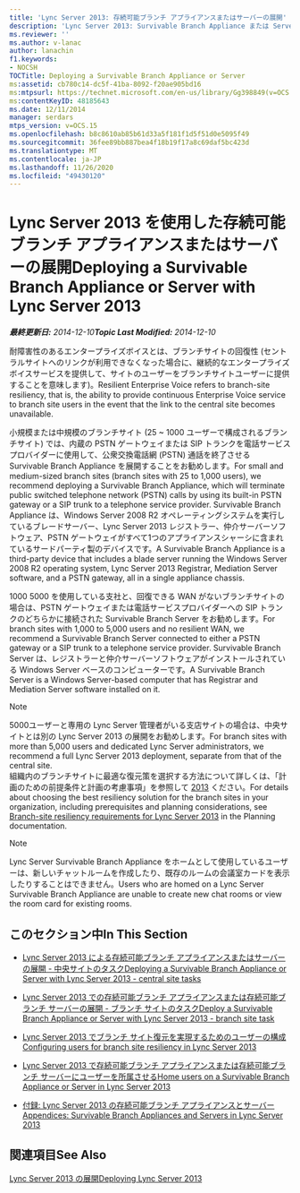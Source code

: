 ```yaml
---
title: 'Lync Server 2013: 存続可能ブランチ アプライアンスまたはサーバーの展開'
description: 'Lync Server 2013: Survivable Branch Appliance または Server を展開しています。'
ms.reviewer: ''
ms.author: v-lanac
author: lanachin
f1.keywords:
- NOCSH
TOCTitle: Deploying a Survivable Branch Appliance or Server
ms:assetid: cb780c14-dc5f-41ba-8092-f20ae905bd16
ms:mtpsurl: https://technet.microsoft.com/en-us/library/Gg398849(v=OCS.15)
ms:contentKeyID: 48185643
ms.date: 12/11/2014
manager: serdars
mtps_version: v=OCS.15
ms.openlocfilehash: b8c8610ab85b61d33a5f181f1d5f51d0e5095f49
ms.sourcegitcommit: 36fee89bb887bea4f18b19f17a8c69daf5bc423d
ms.translationtype: MT
ms.contentlocale: ja-JP
ms.lasthandoff: 11/26/2020
ms.locfileid: "49430120"
---
```

# <a name="deploying-a-survivable-branch-appliance-or-server-with-lync-server-2013"></a><span data-ttu-id="e4815-103">Lync Server 2013 を使用した存続可能ブランチ アプライアンスまたはサーバーの展開</span><span class="sxs-lookup"><span data-stu-id="e4815-103">Deploying a Survivable Branch Appliance or Server with Lync Server 2013</span></span>

<div data-xmlns="http://www.w3.org/1999/xhtml">

<div class="topic" data-xmlns="http://www.w3.org/1999/xhtml" data-msxsl="urn:schemas-microsoft-com:xslt" data-cs="https://msdn.microsoft.com/">

<div data-asp="https://msdn2.microsoft.com/asp">



</div>

<div id="mainSection">

<div id="mainBody"><span data-ttu-id="e4815-104">

<span> </span></span><span class="sxs-lookup"><span data-stu-id="e4815-104">

<span> </span></span></span>

<span data-ttu-id="e4815-105">_**最終更新日:** 2014-12-10_</span><span class="sxs-lookup"><span data-stu-id="e4815-105">_**Topic Last Modified:** 2014-12-10_</span></span>

<span data-ttu-id="e4815-106">耐障害性のあるエンタープライズボイスとは、ブランチサイトの回復性 (セントラルサイトへのリンクが利用できなくなった場合に、継続的なエンタープライズボイスサービスを提供して、サイトのユーザーをブランチサイトユーザーに提供することを意味します)。</span><span class="sxs-lookup"><span data-stu-id="e4815-106">Resilient Enterprise Voice refers to branch-site resiliency, that is, the ability to provide continuous Enterprise Voice service to branch site users in the event that the link to the central site becomes unavailable.</span></span>

<span data-ttu-id="e4815-107">小規模または中規模のブランチサイト (25 ~ 1000 ユーザーで構成されるブランチサイト) では、内蔵の PSTN ゲートウェイまたは SIP トランクを電話サービスプロバイダーに使用して、公衆交換電話網 (PSTN) 通話を終了させる Survivable Branch Appliance を展開することをお勧めします。</span><span class="sxs-lookup"><span data-stu-id="e4815-107">For small and medium-sized branch sites (branch sites with 25 to 1,000 users), we recommend deploying a Survivable Branch Appliance, which will terminate public switched telephone network (PSTN) calls by using its built-in PSTN gateway or a SIP trunk to a telephone service provider.</span></span> <span data-ttu-id="e4815-108">Survivable Branch Appliance は、Windows Server 2008 R2 オペレーティングシステムを実行しているブレードサーバー、Lync Server 2013 レジストラー、仲介サーバーソフトウェア、PSTN ゲートウェイがすべて1つのアプライアンスシャーシに含まれているサードパーティ製のデバイスです。</span><span class="sxs-lookup"><span data-stu-id="e4815-108">A Survivable Branch Appliance is a third-party device that includes a blade server running the Windows Server 2008 R2 operating system, Lync Server 2013 Registrar, Mediation Server software, and a PSTN gateway, all in a single appliance chassis.</span></span>

<span data-ttu-id="e4815-109">1000 5000 を使用している支社と、回復できる WAN がないブランチサイトの場合は、PSTN ゲートウェイまたは電話サービスプロバイダーへの SIP トランクのどちらかに接続された Survivable Branch Server をお勧めします。</span><span class="sxs-lookup"><span data-stu-id="e4815-109">For branch sites with 1,000 to 5,000 users and no resilient WAN, we recommend a Survivable Branch Server connected to either a PSTN gateway or a SIP trunk to a telephone service provider.</span></span> <span data-ttu-id="e4815-110">Survivable Branch Server は、レジストラーと仲介サーバーソフトウェアがインストールされている Windows Server ベースのコンピューターです。</span><span class="sxs-lookup"><span data-stu-id="e4815-110">A Survivable Branch Server is a Windows Server-based computer that has Registrar and Mediation Server software installed on it.</span></span>

<div>


> [!NOTE]  
> <span data-ttu-id="e4815-111">5000ユーザーと専用の Lync Server 管理者がいる支店サイトの場合は、中央サイトとは別の Lync Server 2013 の展開をお勧めします。</span><span class="sxs-lookup"><span data-stu-id="e4815-111">For branch sites with more than 5,000 users and dedicated Lync Server administrators, we recommend a full Lync Server 2013 deployment, separate from that of the central site.</span></span><BR><span data-ttu-id="e4815-112">組織内のブランチサイトに最適な復元策を選択する方法について詳しくは、「計画のための前提条件と計画の考慮事項」を参照して <A href="lync-server-2013-branch-site-resiliency-requirements.md">2013</A> ください。</span><span class="sxs-lookup"><span data-stu-id="e4815-112">For details about choosing the best resiliency solution for the branch sites in your organization, including prerequisites and planning considerations, see <A href="lync-server-2013-branch-site-resiliency-requirements.md">Branch-site resiliency requirements for Lync Server 2013</A> in the Planning documentation.</span></span>



</div>

<div>


> [!NOTE]  
> <span data-ttu-id="e4815-113">Lync Server Survivable Branch Appliance をホームとして使用しているユーザーは、新しいチャットルームを作成したり、既存のルームの会議室カードを表示したりすることはできません。</span><span class="sxs-lookup"><span data-stu-id="e4815-113">Users who are homed on a Lync Server Survivable Branch Appliance are unable to create new chat rooms or view the room card for existing rooms.</span></span>



</div>

<div>

## <a name="in-this-section"></a><span data-ttu-id="e4815-114">このセクション中</span><span class="sxs-lookup"><span data-stu-id="e4815-114">In This Section</span></span>

  - [<span data-ttu-id="e4815-115">Lync Server 2013 による存続可能ブランチ アプライアンスまたはサーバーの展開 - 中央サイトのタスク</span><span class="sxs-lookup"><span data-stu-id="e4815-115">Deploying a Survivable Branch Appliance or Server with Lync Server 2013 - central site tasks</span></span>](lync-server-2013-deploying-a-survivable-branch-appliance-or-server-central-site-tasks.md)

  - [<span data-ttu-id="e4815-116">Lync Server 2013 での存続可能ブランチ アプライアンスまたは存続可能ブランチ サーバーの展開 - ブランチ サイトのタスク</span><span class="sxs-lookup"><span data-stu-id="e4815-116">Deploy a Survivable Branch Appliance or Server with Lync Server 2013 - branch site task</span></span>](lync-server-2013-deploy-a-survivable-branch-appliance-or-server-branch-site-task.md)

  - [<span data-ttu-id="e4815-117">Lync Server 2013 でブランチ サイト復元を実現するためのユーザーの構成</span><span class="sxs-lookup"><span data-stu-id="e4815-117">Configuring users for branch site resiliency in Lync Server 2013</span></span>](lync-server-2013-configuring-users-for-branch-site-resiliency.md)

  - [<span data-ttu-id="e4815-118">Lync Server 2013 で存続可能ブランチ アプライアンスまたは存続可能ブランチ サーバーにユーザーを所属させる</span><span class="sxs-lookup"><span data-stu-id="e4815-118">Home users on a Survivable Branch Appliance or Server in Lync Server 2013</span></span>](lync-server-2013-home-users-on-a-survivable-branch-appliance-or-server.md)

  - [<span data-ttu-id="e4815-119">付録: Lync Server 2013 の存続可能ブランチ アプライアンスとサーバー</span><span class="sxs-lookup"><span data-stu-id="e4815-119">Appendices: Survivable Branch Appliances and Servers in Lync Server 2013</span></span>](lync-server-2013-appendices-survivable-branch-appliances-and-servers.md)

</div>

<div>

## <a name="see-also"></a><span data-ttu-id="e4815-120">関連項目</span><span class="sxs-lookup"><span data-stu-id="e4815-120">See Also</span></span>


[<span data-ttu-id="e4815-121">Lync Server 2013 の展開</span><span class="sxs-lookup"><span data-stu-id="e4815-121">Deploying Lync Server 2013</span></span>](lync-server-2013-deploying-lync-server.md)  
  

<span data-ttu-id="e4815-122"></div>

</div>

<span> </span>

</div>

</div>

</span><span class="sxs-lookup"><span data-stu-id="e4815-122"></div>

</div>

<span> </span>

</div>

</div>

</span></span></div>

